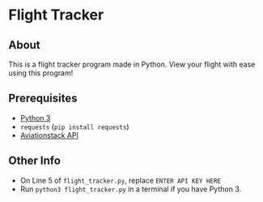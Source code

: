 # Flight Tracker

## About

This is a flight tracker program made in Python. View your flight with ease using this program!

## Prerequisites

- [Python 3](https://www.python.org/downloads/)
- `requests` (`pip install requests`)
- [Aviationstack API](https://aviationstack.com/dashboard)

## Other Info

- On Line 5 of `flight_tracker.py`, replace `ENTER API KEY HERE`
- Run `python3 flight_tracker.py` in a terminal if you have Python 3.
